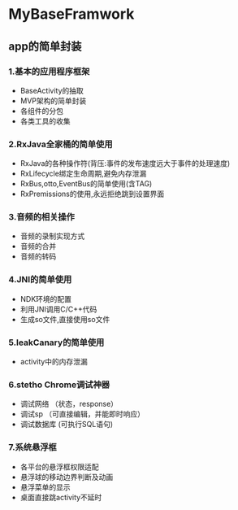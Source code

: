 # MyBaseFramwork
## app的简单封装
### 1.基本的应用程序框架
* BaseActivity的抽取
* MVP架构的简单封装
* 各组件的分包
* 各类工具的收集

### 2.RxJava全家桶的简单使用
* RxJava的各种操作符(背压:事件的发布速度远大于事件的处理速度)
* RxLifecycle绑定生命周期,避免内存泄漏
* RxBus,otto,EventBus的简单使用(含TAG)
* RxPremissions的使用,永远拒绝跳到设置界面

### 3.音频的相关操作
* 音频的录制实现方式
* 音频的合并
* 音频的转码

### 4.JNI的简单使用
* NDK环境的配置
* 利用JNI调用C/C++代码
* 生成so文件,直接使用so文件

### 5.leakCanary的简单使用
* activity中的内存泄漏

### 6.stetho Chrome调试神器
* 调试网络 （状态，response）
* 调试sp （可直接编辑，并能即时响应）
* 调试数据库 (可执行SQL语句)

### 7.系统悬浮框
* 各平台的悬浮框权限适配
* 悬浮球的移动边界判断及动画
* 悬浮菜单的显示
* 桌面直接跳activity不延时
